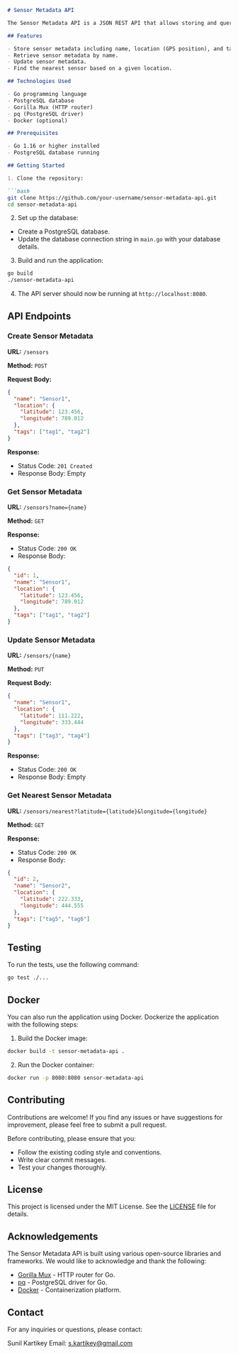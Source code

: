 ```markdown
# Sensor Metadata API

The Sensor Metadata API is a JSON REST API that allows storing and querying sensor metadata. It provides endpoints for creating, retrieving, updating, and querying sensor metadata.

## Features

- Store sensor metadata including name, location (GPS position), and tags.
- Retrieve sensor metadata by name.
- Update sensor metadata.
- Find the nearest sensor based on a given location.

## Technologies Used

- Go programming language
- PostgreSQL database
- Gorilla Mux (HTTP router)
- pq (PostgreSQL driver)
- Docker (optional)

## Prerequisites

- Go 1.16 or higher installed
- PostgreSQL database running

## Getting Started

1. Clone the repository:

```bash
git clone https://github.com/your-username/sensor-metadata-api.git
cd sensor-metadata-api
```

2. Set up the database:

- Create a PostgreSQL database.
- Update the database connection string in `main.go` with your database details.

3. Build and run the application:

```bash
go build
./sensor-metadata-api
```

4. The API server should now be running at `http://localhost:8080`.

## API Endpoints

### Create Sensor Metadata

**URL:** `/sensors`

**Method:** `POST`

**Request Body:**

```json
{
  "name": "Sensor1",
  "location": {
    "latitude": 123.456,
    "longitude": 789.012
  },
  "tags": ["tag1", "tag2"]
}
```

**Response:**

- Status Code: `201 Created`
- Response Body: Empty

### Get Sensor Metadata

**URL:** `/sensors?name={name}`

**Method:** `GET`

**Response:**

- Status Code: `200 OK`
- Response Body:

```json
{
  "id": 1,
  "name": "Sensor1",
  "location": {
    "latitude": 123.456,
    "longitude": 789.012
  },
  "tags": ["tag1", "tag2"]
}
```

### Update Sensor Metadata

**URL:** `/sensors/{name}`

**Method:** `PUT`

**Request Body:**

```json
{
  "name": "Sensor1",
  "location": {
    "latitude": 111.222,
    "longitude": 333.444
  },
  "tags": ["tag3", "tag4"]
}
```

**Response:**

- Status Code: `200 OK`
- Response Body: Empty

### Get Nearest Sensor Metadata

**URL:** `/sensors/nearest?latitude={latitude}&longitude={longitude}`

**Method:** `GET`

**Response:**

- Status Code: `200 OK`
- Response Body:

```json
{
  "id": 2,
  "name": "Sensor2",
  "location": {
    "latitude": 222.333,
    "longitude": 444.555
  },
  "tags": ["tag5", "tag6"]
}
```

## Testing

To run the tests, use the following command:

```bash
go test ./...
```

## Docker

You can also run the application using Docker. Dockerize the application with the following steps:

1. Build the Docker image:

```bash
docker build -t sensor-metadata-api .
```

2. Run the Docker container:

```bash
docker run -p 8080:8080 sensor-metadata-api
```

## Contributing

Contributions are welcome! If you find any issues or have suggestions for improvement, please feel free to submit a pull request.

Before contributing, please ensure that you:

- Follow the existing coding style and conventions.
- Write clear commit messages.
- Test your changes thoroughly.

## License

This project is licensed under the MIT License. See the [LICENSE](LICENSE) file for details.

## Acknowledgements

The Sensor Metadata API is built using various open-source libraries and frameworks. We would like to acknowledge and thank the following:

- [Gorilla Mux](https://github.com/gorilla/mux) - HTTP router for Go.
- [pq](https://github.com/lib/pq) - PostgreSQL driver for Go.
- [Docker](https://www.docker.com/) - Containerization platform.

## Contact

For any inquiries or questions, please contact:

Sunil Kartikey
Email: s.kartikey@gmail.com
